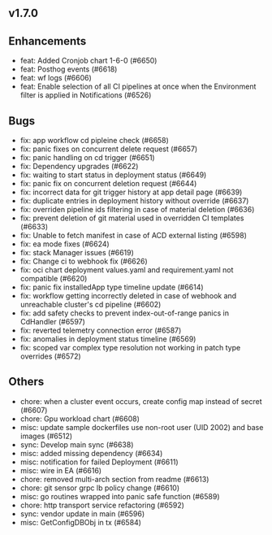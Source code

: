 ## v1.7.0

## Enhancements
- feat: Added Cronjob chart 1-6-0 (#6650)
- feat: Posthog events (#6618)
- feat: wf logs (#6606)
- feat: Enable selection of all CI pipelines at once when the Environment filter is applied in Notifications (#6526)
## Bugs
- fix: app workflow cd pipleine check (#6658)
- fix: panic fixes on concurrent delete request (#6657)
- fix: panic handling on cd trigger  (#6651)
- fix: Dependency upgrades (#6622)
- fix: waiting to start status in deployment status (#6649)
- fix: panic fix on concurrent deletion request (#6644)
- fix: incorrect data for git trigger history at app detail page (#6639)
- fix: duplicate entries in deployment history without override (#6637)
- fix: overriden pipeline ids filtering in case of material deletion (#6636)
- fix: prevent deletion of git material used in overridden CI templates (#6633)
- fix: Unable to fetch manifest in case of ACD external listing (#6598)
- fix: ea mode fixes (#6624)
- fix: stack Manager issues (#6619)
- fix: Change ci to webhook fix (#6626)
- fix: oci chart deployment values.yaml and requirement.yaml not compatible (#6620)
- fix: panic fix installedApp type timeline update (#6614)
- fix: workflow getting incorrectly deleted in case of webhook and unreachable cluster's cd pipeline (#6602)
- fix: add safety checks to prevent index-out-of-range panics in CdHandler (#6597)
- fix: reverted telemetry connection error (#6587)
- fix: anomalies in deployment status timeline (#6569)
- fix: scoped var complex type resolution not working in patch type overrides (#6572)
## Others
- chore: when a cluster event occurs, create config map instead of secret (#6607)
- chore: Gpu workload chart (#6608)
- misc: update sample dockerfiles use non-root user (UID 2002) and base images (#6512)
- sync: Develop main sync (#6638)
- misc: added missing dependency (#6634)
- misc: notification for failed Deployment (#6611)
- misc: wire in EA (#6616)
- chore: removed multi-arch section from readme (#6613)
- chore: git sensor grpc lb policy change (#6610)
- misc: go routines wrapped into panic safe function (#6589)
- chore: http transport service refactoring (#6592)
- sync: vendor update in main (#6596)
- misc: GetConfigDBObj in tx (#6584)
